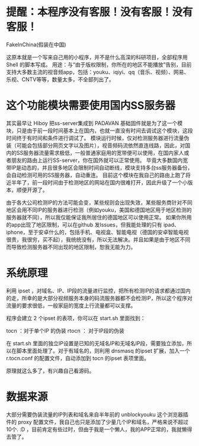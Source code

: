 # 提醒：本程序没有客服！没有客服！没有客服！

FakeInChina(假装在中国) 


这原本就是一个写来自己用的小程序，并不是什么高深的科研项目，全部程序用Shell 的脚本写成。
用途：与“由于版权限制，你所在的地区不能播放”告别，目前支持大多数主流的视音频app，包括：youku、iqiyi、qq（音乐、视频）、网易、乐视、CNTV等等，数量太多，不全部列出了。
# 这个功能模块需要使用国内SS服务器
其实最早让 Hiboy 把ss-server集成到 PADAVAN 基础固件就是为了这一个模块，只是由于前一段时间基本上在国内，也就一直没有时间去调试这个模块，这段时间终于有时间和条件进行调试了。
模块运行时候，仅对检测服务器进行流量伪装（可能会包括部分网页文字以及图片），视音频码流依然直连线路，因此，对国内的SS服务器流量需求极低，一般普通家庭用的宽带便可以使用，在国内家人或者朋友的路由上运行SS-server，你在国外就可以正常使用。
毕竟大多数国内宽带IP是动态的，并且很多地区会限制时间自动断线，模块支持多台ss服务器备份，会自动检测可用的SS服务器，自动重连。
目前这个模块在我自己的路由上跑了将近半年了，前一段时间由于检测地区的网站在国内很难打开，因此升级了一个小版本，顺便开源了。

由于各大公司检测IP的方法可能会变，某些规则会出现失效，某些服务商针对不同地区会用不同IP的服务器进行检测（例如youku，美国和德国地区用于地区检测的服务器就不同），所以我仅能保证我所居住的德国地区可以使用正常。
如果你所用的app出现了地区限制，可以在github 发Issues，但我能处理的只有 ipad、iphone，至于安卓什么的，包括手机、电视盒、智能电视（德国的安卓智能电视很贵，我很穷，买不起），我统统没有，所以无法解决。并且如果是由于地区不同而导致检测服务器不同出现的地区限制，恕我无能为力。

# 系统原理

利用 ipset ，对域名、IP、IP段的流量进行监控，把所有检测IP的请求都通过国内的走，所幸的是大部分视频服务本身的码流服务器都不会检测IP，所以这个程序对流量的要求很低，一般家庭的宽度上行流量都可以支撑。

程序会建立 2 个ipset 的表项，你可以在 start.sh 里面找到：

tocn ：对于单个IP 的伪装
rtocn ： 对于IP段的伪装

在 start.sh 里面的独立IP设置是已知的无域名IP和无域名IP段，需要独立添加，所以在脚本里面处理了。对于有域名的，则利用 dnsmasq 的ipset 扩展，加入一个 r.tocn.conf 的配置文件，自动添加到 tocn 的ipset 表项里面。

原理就这么多了，有兴趣自己看源码。

# 数据来源

大部分需要伪装流量的IP列表和域名来自半年前的 unblockyouku 这个浏览器插件的 proxy 配置文件，我自己也只是添加了少量几个IP和域名，严格来说不超过10个. :D ，目前肯定有些过时，但由于我是一个懒人，我的APP正常的，我就懒得去管了。